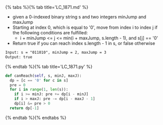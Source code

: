 {% tabs %}{% tab title='LC_1871.md' %}

* given a 0-indexed binary string s and two integers minJump and maxJump
* Starting at index 0, which is equal to '0', move from index i to index j if the following conditions are fulfilled:
  * i + minJump <= j <= min(i + maxJump, s.length - 1), and s[j] == '0'
* Return true if you can reach index s.length - 1 in s, or false otherwise

```txt
Input: s = "011010", minJump = 2, maxJump = 3
Output: true
```

{% endtab %}{% tab title='LC_1871.py' %}

```py
def canReach(self, s, minJ, maxJ):
  dp = [c == '0' for c in s]
  pre = 0
  for i in range(1, len(s)):
    if i >= minJ: pre += dp[i - minJ]
    if i > maxJ: pre -= dp[i - maxJ - 1]
    dp[i] &= pre > 0
  return dp[-1]
```

{% endtab %}{% endtabs %}
